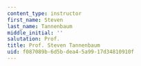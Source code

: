 ```yaml
---
content_type: instructor
first_name: Steven
last_name: Tannenbaum
middle_initial: ''
salutation: Prof.
title: Prof. Steven Tannenbaum
uid: f087089b-6d5b-dea4-5a99-17d34810910f
---
```

